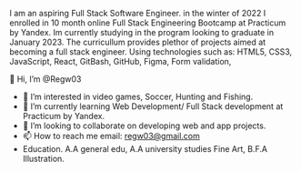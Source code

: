 I am an aspiring Full Stack Software Engineer. 
in the winter of 2022 I enrolled in 10 month online Full Stack Engineering Bootcamp at Practicum by Yandex. Im currently studying in the program looking to graduate in January  2023. The curricullum provides plethor of projects aimed at becoming a full stack engineer. Using technologies such as: HTML5, CSS3, JavaScript, React, GitBash, GitHub, Figma, Form validation, 

👋 Hi, I’m @Regw03
- 👀 I’m interested in video games, Soccer, Hunting and Fishing. 
- 🌱 I’m currently learning Web Development/ Full Stack development at Practicum by Yandex. 
- 💞️ I’m looking to collaborate on developing web and app projects.
- 📫 How to reach me email: regw03@gmail.com
- Education. A.A general edu, A.A university studies Fine Art, B.F.A Illustration.

<!---
Regw03/Regw03 is a ✨ special ✨ repository because its `README.md` (this file) appears on your GitHub profile.
You can click the Preview link to take a look at your changes.
--->
